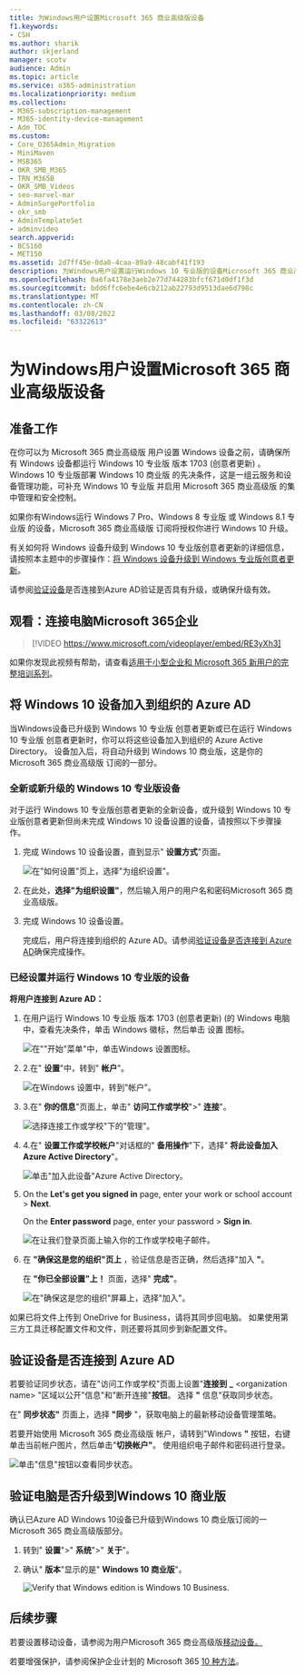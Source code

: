 ```yaml
---
title: 为Windows用户设置Microsoft 365 商业高级版设备
f1.keywords:
- CSH
ms.author: sharik
author: skjerland
manager: scotv
audience: Admin
ms.topic: article
ms.service: o365-administration
ms.localizationpriority: medium
ms.collection:
- M365-subscription-management
- M365-identity-device-management
- Adm_TOC
ms.custom:
- Core_O365Admin_Migration
- MiniMaven
- MSB365
- OKR_SMB_M365
- TRN_M365B
- OKR_SMB_Videos
- seo-marvel-mar
- AdminSurgePortfolio
- okr_smb
- AdminTemplateSet
- adminvideo
search.appverid:
- BCS160
- MET150
ms.assetid: 2d7ff45e-0da0-4caa-89a9-48cabf41f193
description: 为Windows用户设置运行Windows 10 专业版的设备Microsoft 365 商业高级版，从而实现集中式管理和安全控制。
ms.openlocfilehash: 0a6fa4178e3aeb2e77d744283bfcf671d0df1f3d
ms.sourcegitcommit: bdd6ffc6ebe4e6cb212ab22793d9513dae6d798c
ms.translationtype: MT
ms.contentlocale: zh-CN
ms.lasthandoff: 03/08/2022
ms.locfileid: "63322613"
---
```

# <a name="set-up-windows-devices-for-microsoft-365-business-premium-users"></a>为Windows用户设置Microsoft 365 商业高级版设备

## <a name="before-you-begin"></a>准备工作

在你可以为 Microsoft 365 商业高级版 用户设置 Windows 设备之前，请确保所有 Windows 设备都运行 Windows 10 专业版 版本 1703 (创意者更新) 。 Windows 10 专业版部署 Windows 10 商业版 的先决条件，这是一组云服务和设备管理功能，可补充 Windows 10 专业版 并启用 Microsoft 365 商业高级版 的集中管理和安全控制。
  
如果你有Windows运行 Windows 7 Pro、Windows 8 专业版 或 Windows 8.1 专业版 的设备，Microsoft 365 商业高级版 订阅将授权你进行 Windows 10 升级。
  
有关如何将 Windows 设备升级到 Windows 10 专业版创意者更新的详细信息，请按照本主题中的步骤操作：[将 Windows 设备升级到 Windows 专业版创意者更新](../../business-video/upgrade.md)。
  
请参阅[验证设备](#verify-the-device-is-connected-to-azure-ad)是否连接到Azure AD验证是否具有升级，或确保升级有效。

## <a name="watch-connect-your-pc-to-microsoft-365-business"></a>观看：连接电脑Microsoft 365企业

> [!VIDEO https://www.microsoft.com/videoplayer/embed/RE3yXh3] 

如果你发现此视频有帮助，请查看[适用于小型企业和 Microsoft 365 新用户的完整培训系列](../../business-video/index.yml)。
  
## <a name="join-windows-10-devices-to-your-organizations-azure-ad"></a>将 Windows 10 设备加入到组织的 Azure AD

当Windows设备已升级到 Windows 10 专业版 创意者更新或已在运行 Windows 10 专业版 创意者更新时，你可以将这些设备加入到组织的 Azure Active Directory。 设备加入后，将自动升级到 Windows 10 商业版，这是你的 Microsoft 365 商业高级版 订阅的一部分。
  
### <a name="for-a-brand-new-or-newly-upgraded-windows-10-pro-device"></a>全新或新升级的 Windows 10 专业版设备

对于运行 Windows 10 专业版创意者更新的全新设备，或升级到 Windows 10 专业版创意者更新但尚未完成 Windows 10 设备设置的设备，请按照以下步骤操作。
  
1. 完成 Windows 10 设备设置，直到显示" **设置方式**"页面。 
    
    ![在"如何设置"页上，选择"为组织设置"。](../../media/1b0b2dba-00bb-4a99-a729-441479220cb7.png)
  
2. 在此处，**选择"为组织设置"**，然后输入用户的用户名和密码Microsoft 365 商业高级版。 
    
3. 完成 Windows 10 设备设置。
    
   完成后，用户将连接到组织的 Azure AD。请参阅[验证设备是否连接到 Azure AD](#verify-the-device-is-connected-to-azure-ad)确保完成操作。 
  
### <a name="for-a-device-already-set-up-and-running-windows-10-pro"></a>已经设置并运行 Windows 10 专业版的设备

 **将用户连接到 Azure AD：**
  
1. 在用户运行 Windows 10 专业版 版本 1703 (创意者更新)  (的 Windows 电脑中，查看先决条件，单击 Windows 徽标，然后单击 设置 图标。[](../security-and-compliance/pre-requisites-for-data-protection.md)
  
   ![在""开始"菜单"中，单击Windows 设置图标。](../../media/74e1ce9a-1554-4761-beb9-330b176e9b9d.png)
  
2. 2.在" **设置**"中，转到" **帐户**"。
  
   ![在Windows 设置中，转到"帐户"。](../../media/472fd688-d111-4788-9fbb-56a00fbdc24d.png)
  
3. 3.在" **你的信息**"页面上，单击" **访问工作或学校**"\>" **连接**"。
  
   ![选择连接工作或学校"下的"管理"。](../../media/af3a4e3f-f9b9-4969-b3e2-4ef99308090c.png)
  
4. 4.在" **设置工作或学校帐户**"对话框的" **备用操作**"下，选择" **将此设备加入 Azure Active Directory**"。
  
   ![单击"加入此设备"Azure Active Directory。](../../media/fb709a1b-05a9-4750-9cb9-e097f4412cba.png)
  
5. On the **Let's get you signed in** page, enter your work or school account \> **Next**.
  
   On the **Enter password** page, enter your password \> **Sign in**.
  
   ![在让我们登录页面上输入你的工作或学校电子邮件。](../../media/f70eb148-b1d2-4ba3-be38-7317eaf0321a.png)
  
6. 在 **"确保这是您的组织"页上** ，验证信息是否正确，然后选择"加入 **"**。
  
   在 **"你已全部设置"上！** 页面，选择" **完成"**。
  
   ![在"确保这是您的组织"屏幕上，选择"加入"。](../../media/c749c0a2-5191-4347-a451-c062682aa1fb.png)
  
如果已将文件上传到 OneDrive for Business，请将其同步回电脑。 如果使用第三方工具迁移配置文件和文件，则还要将其同步到新配置文件。
  
## <a name="verify-the-device-is-connected-to-azure-ad"></a>验证设备是否连接到 Azure AD

若要验证同步状态，请在"访问工作或学校"页面上设置"**连接到** **_** \<organization name\> "区域以公开"信息"和"断开连接"**按钮**。 选择 **"** 信息"获取同步状态。 
  
在" **同步状态"** 页面上，选择 **"同步** "，获取电脑上的最新移动设备管理策略。
  
若要开始使用 Microsoft 365 商业高级版 帐户，请转到"Windows **"** 按钮，右键单击当前帐户图片，然后单击"**切换帐户"**。 使用组织电子邮件和密码进行登录。
  
![单击"信息"按钮以查看同步状态。](../../media/818f7043-adbf-402a-844a-59d50034911d.png)
  
## <a name="verify-the-pc-is-upgraded-to-windows-10-business"></a>验证电脑是否升级到Windows 10 商业版

确认已Azure AD Windows 10设备已升级到Windows 10 商业版订阅的一Microsoft 365 商业高级版部分。
  
1. 转到" **设置**"\>" **系统**"\>" **关于**"。
    
2. 确认" **版本**"显示的是" **Windows 10 商业版**"。
    
    ![Verify that Windows edition is Windows 10 Business.](../../media/ff660fc8-d3ba-431b-89a5-f5abded96c4d.png)
  
## <a name="next-steps"></a>后续步骤

若要设置移动设备，请参阅为用户Microsoft 365 商业高级版[移动设备。](set-up-mobile-devices.md) 

若要增强保护，请参阅保护企业计划的 Microsoft 365 [10 种方法](../security-and-compliance/secure-your-business-data.md)。
  
